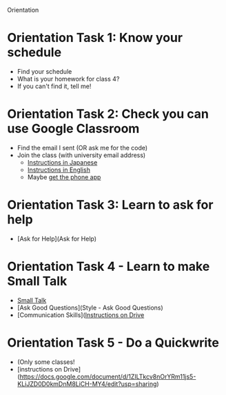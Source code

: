 Orientation

# Orientation Task 1: Know your schedule 
* Find your schedule
* What is your homework for class 4? 
* If you can't find it, tell me!

# Orientation Task 2: Check you can use Google Classroom
* Find the email I sent (OR ask me for the code)
* Join the class (with university email address)
   * [Instructions in Japanese](https://support.google.com/edu/classroom/answer/6020297?co=GENIE.Platform=iOS&hl=ja#zippy=%2C%E3%82%AF%E3%83%A9%E3%82%B9%E3%81%AE%E3%83%AA%E3%83%B3%E3%82%AF%E3%82%92%E4%BD%BF%E7%94%A8%E3%81%97%E3%81%A6%E5%8F%82%E5%8A%A0%E3%81%99%E3%82%8B%2C%E3%82%AF%E3%83%A9%E3%82%B9%E3%82%B3%E3%83%BC%E3%83%89%E3%82%92%E4%BD%BF%E7%94%A8%E3%81%97%E3%81%A6%E3%82%AF%E3%83%A9%E3%82%B9%E3%81%AB%E5%8F%82%E5%8A%A0%E3%81%99%E3%82%8B%2C%E6%8B%9B%E5%BE%85%E3%83%A1%E3%83%BC%E3%83%AB%E3%82%92%E4%BD%BF%E7%94%A8%E3%81%97%E3%81%A6%E5%8F%82%E5%8A%A0%E3%81%99%E3%82%8B%2C%E3%82%AF%E3%83%A9%E3%82%B9%E3%82%B3%E3%83%BC%E3%83%89%E3%82%92%E5%BF%98%E3%82%8C%E3%81%9F%E3%81%BE%E3%81%9F%E3%81%AF%E7%B4%9B%E5%A4%B1%E3%81%97%E3%81%9F%2C%E3%82%AF%E3%83%A9%E3%82%B9%E3%82%B3%E3%83%BC%E3%83%89%E3%82%92%E4%BD%BF%E7%94%A8%E3%81%A7%E3%81%8D%E3%81%AA%E3%81%84)
   * [Instructions in English](https://support.google.com/edu/classroom/answer/6020297?co=GENIE.Platform%253DiOS&hl=en#zippy=%2Cjoin-with-a-class-link%2Cjoin-with-a-class-code%2Cjoin-with-an-email-invite%2Ci-forgot-or-lost-the-class-code%2Cmy-class-code-doesnt-work)
   * Maybe [get the phone app](https://support.google.com/edu/classroom/answer/6118412?hl=ja)

# Orientation Task 3: Learn to ask for help
* [Ask for Help](Ask for Help)



# Orientation Task 4 - Learn to make Small Talk
* [Small Talk](https://docs.google.com/document/d/1RWl0apMzOZQDMsv6HyAvT2G6M0ygK1klwQEYNl3bIKU/edit?usp=sharing)
* [Ask Good Questions](Style - Ask Good Questions)
* [Communication Skills]([Instructions on Drive](https://docs.google.com/document/d/1uy8RdDHhpYnIO2SPeGp7W2pAbZACxnV8y22M3Dwr-lE/edit?usp=sharing)

# Orientation Task 5 - Do a Quickwrite
* (Only some classes!
* [instructions on Drive] (https://docs.google.com/document/d/1ZILTkcv8nOrYRm11js5-KLiJZD0D0kmDnM8LiCH-MY4/edit?usp=sharing)


